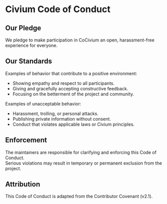 # Civium Code of Conduct

## Our Pledge
We pledge to make participation in CoCivium an open, harassment-free experience for everyone.

## Our Standards
Examples of behavior that contribute to a positive environment:
- Showing empathy and respect to all participants.
- Giving and gracefully accepting constructive feedback.
- Focusing on the betterment of the project and community.

Examples of unacceptable behavior:
- Harassment, trolling, or personal attacks.
- Publishing private information without consent.
- Conduct that violates applicable laws or Civium principles.

## Enforcement
The maintainers are responsible for clarifying and enforcing this Code of Conduct.  
Serious violations may result in temporary or permanent exclusion from the project.

## Attribution
This Code of Conduct is adapted from the Contributor Covenant (v2.1).
